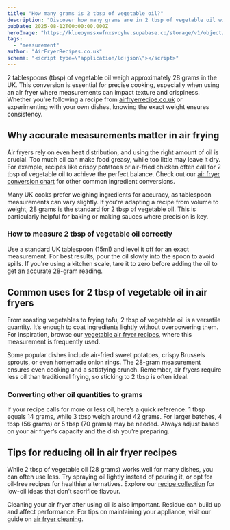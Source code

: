 ```yaml
---
title: "How many grams is 2 tbsp of vegetable oil?"
description: "Discover how many grams are in 2 tbsp of vegetable oil with our easy conversion guide—perfect for air fryer recipes and precise cooking!"
pubDate: 2025-08-12T00:00:00.000Z
heroImage: "https://klueoymssxwfnxsvcyhv.supabase.co/storage/v1/object/public/md/how-many-grams-is-2-tbsp-vegetable-oil-ec3df690.webp"
tags:
  - "measurement"
author: "AirFryerRecipes.co.uk"
schema: "<script type=\"application/ld+json\"></script>"
---
```


<p>2 tablespoons (tbsp) of vegetable oil weigh approximately 28 grams in the UK. This conversion is essential for precise cooking, especially when using an air fryer where measurements can impact texture and crispiness. Whether you're following a recipe from <a href=https://www.airfryerrecipe.co.uk>airfryerrecipe.co.uk</a> or experimenting with your own dishes, knowing the exact weight ensures consistency.</p>  

<h2>Why accurate measurements matter in air frying</h2>  
<p>Air fryers rely on even heat distribution, and using the right amount of oil is crucial. Too much oil can make food greasy, while too little may leave it dry. For example, recipes like crispy potatoes or air-fried chicken often call for 2 tbsp of vegetable oil to achieve the perfect balance. Check out our <a href=https://www.airfryerrecipe.co.uk/air-fryer-conversion-chart>air fryer conversion chart</a> for other common ingredient conversions.</p>  

<p>Many UK cooks prefer weighing ingredients for accuracy, as tablespoon measurements can vary slightly. If you're adapting a recipe from volume to weight, 28 grams is the standard for 2 tbsp of vegetable oil. This is particularly helpful for baking or making sauces where precision is key.</p>  

<h3>How to measure 2 tbsp of vegetable oil correctly</h3>  
<p>Use a standard UK tablespoon (15ml) and level it off for an exact measurement. For best results, pour the oil slowly into the spoon to avoid spills. If you're using a kitchen scale, tare it to zero before adding the oil to get an accurate 28-gram reading.</p>  

<h2>Common uses for 2 tbsp of vegetable oil in air fryers</h2>  
<p>From roasting vegetables to frying tofu, 2 tbsp of vegetable oil is a versatile quantity. It’s enough to coat ingredients lightly without overpowering them. For inspiration, browse our <a href=https://www.airfryerrecipe.co.uk/recipe-category/vegetables>vegetable air fryer recipes</a>, where this measurement is frequently used.</p>  

<p>Some popular dishes include air-fried sweet potatoes, crispy Brussels sprouts, or even homemade onion rings. The 28-gram measurement ensures even cooking and a satisfying crunch. Remember, air fryers require less oil than traditional frying, so sticking to 2 tbsp is often ideal.</p>  

<h3>Converting other oil quantities to grams</h3>  
<p>If your recipe calls for more or less oil, here’s a quick reference: 1 tbsp equals 14 grams, while 3 tbsp weigh around 42 grams. For larger batches, 4 tbsp (56 grams) or 5 tbsp (70 grams) may be needed. Always adjust based on your air fryer’s capacity and the dish you’re preparing.</p>  

<h2>Tips for reducing oil in air fryer recipes</h2>  
<p>While 2 tbsp of vegetable oil (28 grams) works well for many dishes, you can often use less. Try spraying oil lightly instead of pouring it, or opt for oil-free recipes for healthier alternatives. Explore our <a href=https://www.airfryerrecipe.co.uk/recipes>recipe collection</a> for low-oil ideas that don’t sacrifice flavour.</p>  

<p>Cleaning your air fryer after using oil is also important. Residue can build up and affect performance. For tips on maintaining your appliance, visit our guide on <a href=https://www.airfryerrecipe.co.uk/air-fryer-cleaner>air fryer cleaning</a>.</p>
